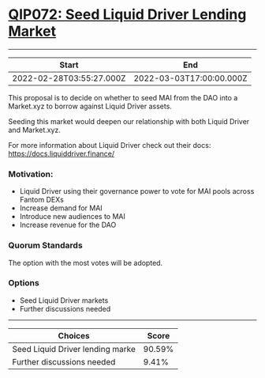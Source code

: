 
# [QIP072: Seed Liquid Driver Lending Market](https://snapshot.org/#/qidao.eth/proposal/0x51ce1735d65b5d43c2b115a8d872210f2bf90d719a982d9fe16ec1867d5616ea)

---
| Start | End |
| --- | --- |
| 2022-02-28T03:55:27.000Z | 2022-03-03T17:00:00.000Z |


This proposal is to decide on whether to seed MAI from the DAO into a Market.xyz to borrow against Liquid Driver assets.

Seeding this market would deepen our relationship with both Liquid Driver and Market.xyz.

For more information about Liquid Driver check out their docs: https://docs.liquiddriver.finance/

### Motivation:
* Liquid Driver using their governance power to vote for MAI pools across Fantom DEXs
* Increase demand for MAI
* Introduce new audiences to MAI
* Increase revenue for the DAO 

### Quorum Standards

The option with the most votes will be adopted.

### Options
* Seed Liquid Driver markets
* Further discussions needed 

---
| Choices | Score |
| --- | --- |
| Seed Liquid Driver lending marke | 90.59% |
| Further discussions needed | 9.41% |

